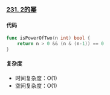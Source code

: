 ### [231. 2的幂](https://leetcode-cn.com/problems/power-of-two/)

#### 代码

```go
func isPowerOfTwo(n int) bool {
    return n > 0 && (n & (n-1)) == 0
}
```



#### 复杂度

- 时间复杂度：O(1)
- 空间复杂度：O(1)
